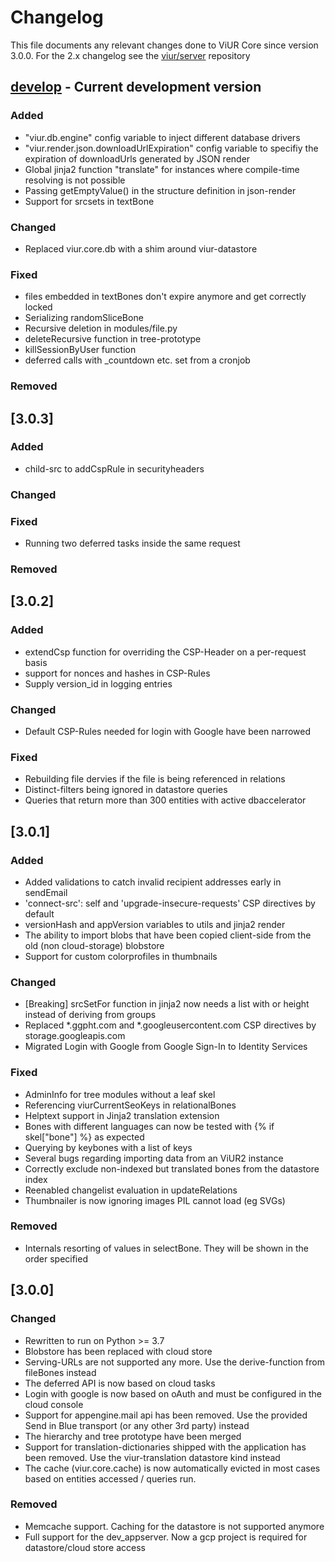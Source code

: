 # Changelog

This file documents any relevant changes done to ViUR Core since version 3.0.0.
For the 2.x changelog see the [viur/server](https://github.com/viur-framework/server) repository


## [develop] - Current development version

### Added
- "viur.db.engine" config variable to inject different database drivers
- "viur.render.json.downloadUrlExpiration" config variable to specifiy the expiration of downloadUrls generated by JSON render
- Global jinja2 function "translate" for instances where compile-time resolving is not possible 
- Passing getEmptyValue() in the structure definition in json-render
- Support for srcsets in textBone

### Changed
- Replaced viur.core.db with a shim around viur-datastore

### Fixed
- files embedded in textBones don't expire anymore and get correctly locked
- Serializing randomSliceBone
- Recursive deletion in modules/file.py 
- deleteRecursive function in tree-prototype
- killSessionByUser function
- deferred calls with _countdown etc. set from a cronjob

### Removed


## [3.0.3]

### Added
- child-src to addCspRule in securityheaders

### Changed

### Fixed
- Running two deferred tasks inside the same request

### Removed

## [3.0.2]

### Added
- extendCsp function for overriding the CSP-Header on a per-request basis
- support for nonces and hashes in CSP-Rules
- Supply version_id in logging entries

### Changed
- Default CSP-Rules needed for login with Google have been narrowed

### Fixed
- Rebuilding file dervies if the file is being referenced in relations
- Distinct-filters being ignored in datastore queries
- Queries that return more than 300 entities with active dbaccelerator


## [3.0.1]

### Added
- Added validations to catch invalid recipient addresses early in sendEmail
- 'connect-src': self and 'upgrade-insecure-requests' CSP directives by default
- versionHash and appVersion variables to utils and jinja2 render 
- The ability to import blobs that have been copied client-side from the old (non cloud-storage) blobstore
- Support for custom colorprofiles in thumbnails 

### Changed
- [Breaking] srcSetFor function in jinja2 now needs a list with or height instead of deriving from groups
- Replaced *.ggpht.com and *.googleusercontent.com CSP directives by storage.googleapis.com
- Migrated Login with Google from Google Sign-In to Identity Services

### Fixed
- AdminInfo for tree modules without a leaf skel
- Referencing viurCurrentSeoKeys in relationalBones
- Helptext support in Jinja2 translation extension
- Bones with different languages can now be tested with {% if skel["bone"] %} as expected
- Querying by keybones with a list of keys
- Several bugs regarding importing data from an ViUR2 instance
- Correctly exclude non-indexed but translated bones from the datastore index
- Reenabled changelist evaluation in updateRelations
- Thumbnailer is now ignoring images PIL cannot load (eg SVGs)

### Removed
- Internals resorting of values in selectBone. They will be shown in the order specified

## [3.0.0]

### Changed
- Rewritten to run on Python >= 3.7
- Blobstore has been replaced with cloud store
- Serving-URLs are not supported any more. Use the derive-function from fileBones instead
- The deferred API is now based on cloud tasks
- Login with google is now based on oAuth and must be configured in the cloud console
- Support for appengine.mail api has been removed. Use the provided Send in Blue transport (or any other 3rd party) instead
- The hierarchy and tree prototype have been merged
- Support for translation-dictionaries shipped with the application has been removed. Use the viur-translation datastore kind instead
- The cache (viur.core.cache) is now automatically evicted in most cases based on entities accessed / queries run.

### Removed
- Memcache support. Caching for the datastore is not supported anymore
- Full support for the dev_appserver. Now a gcp project is required for datastore/cloud store access 

[develop]: https://github.com/viur-framework/viur-core/compare/master...develop

